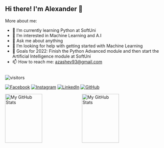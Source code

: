 ## Hi there! I'm Alexander 👋

More about me:
- 🌱 I’m currently learning Python at SoftUni
- 🤖 I’m interested in Machine Learning and A.I
- 💬 Ask me about anything
- 🤔 I’m looking for help with getting started with Machine Learning
- 🚀 Goals for 2022: Finish the Python Advanced module and then start the Artificial Intelligence module at SoftUni
- 📫 How to reach me: azashev93@gmail.com
##
![visitors](https://visitor-badge.glitch.me/badge?page_id=azashev)

[![Facebook](https://img.shields.io/badge/-Facebook-00B2FF?style=flat-square&logo=Facebook&logoColor=white)](https://www.facebook.com/azashev/)
[![Instagram](https://img.shields.io/badge/-Instagram-e4405f?style=flat-square&logo=Instagram&logoColor=white)](https://www.instagram.com/aleksander.zashev/) 
[![LinkedIn](https://img.shields.io/badge/-LinkedIn-0e76a8?style=flat-square&logo=Linkedin&logoColor=white)](https://www.linkedin.com/in/alexander-zashev-a52968235/) 
[![GitHub](https://img.shields.io/badge/-Github-000000?style=flat-square&logo=Github&logoColor=white)](https://github.com/azashev)

<p>
  <!-- <summary>:zap: GitHub Stats</summary> -->
  <img height="160em" width=49% alt="My GitHub Stats" src="https://github-readme-stats.vercel.app/api?username=azashev&show_icons=true&bg_color=00000000&hide_border=true&text_color=3498db&&count_private=true&include_all_commits=true" />

  <img height="160em" width=49% alt="My GitHub Stats" src="https://github-readme-stats.vercel.app/api/top-langs/?username=azashev&langs_count=8&layout=compact&hide_border=true&bg_color=00000000&text_color=3498db&&count_private=true&include_all_commits=true" />
</p>



